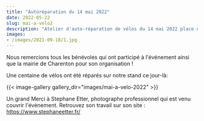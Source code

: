 ```yaml
---
title: "Autoréparation du 14 mai 2022"
date: 2022-05-22
slug: mai-a-velo2
description: "Atelier d'auto-réparation de vélos du 14 mai 2022 place Aristide Briand à Charenton-le-Pont"
images:
- /images/2021-09-18/1.jpg
---
```


Nous remercions tous les bénévoles qui ont participé à l'événement ainsi que la mairie de Charenton pour son organisation !

Une centaine de vélos ont été réparés sur notre stand ce jour-là:

{{< image-gallery gallery_dir="images/mai-a-velo-2022" >}}

Un grand Merci à Stephane Etter, photographe professionnel qui est venu couvrir l'évènement. Retrouvez son travail sur son site : https://www.stephaneetter.fr/
